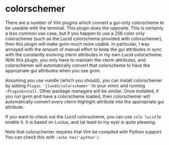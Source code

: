 colorschemer
============

There are a number of Vim plugins which convert a gui-only colorscheme to be
useable with the terminal. This plugin does the opposite. This is certainly a
less common use case, but if you happen to use a 256 color only colorscheme
(such as the Lucid colorscheme provided with colorschemer), then this plugin
will make gvim much more usable. In particular, I was annoyed with the amount
of manual effort to keep the gui attributes in sync with the constantly
evolving cterm attributes in my own Lucid colorscheme. With this plugin, you
only have to maintain the cterm attributes, and colorschemer will automatically
convert that colorscheme to have the appropriate gui attributes when you use
gvim.

Assuming you use vundle (which you should), you can install colorschemer by
adding ```Plugin 'jlund3/colorschemer'``` to your vimrc and running
```:PluginInstall```. Other package managers will be similar. Once installed,
if you run gvim and have a colorscheme loaded, then colorschemer will
automatically convert every cterm highlight attribute into the appropriate gui
attribute.

If you want to check out the Lucid colorscheme, you can use ```colo lucid``` to
enable it. It is based on Lucius, and (at least to my eye) is quite pleasing.

Note that colorschemer requires that Vim be compiled with Python support. You
can check this with ```:echo has('python')```.
